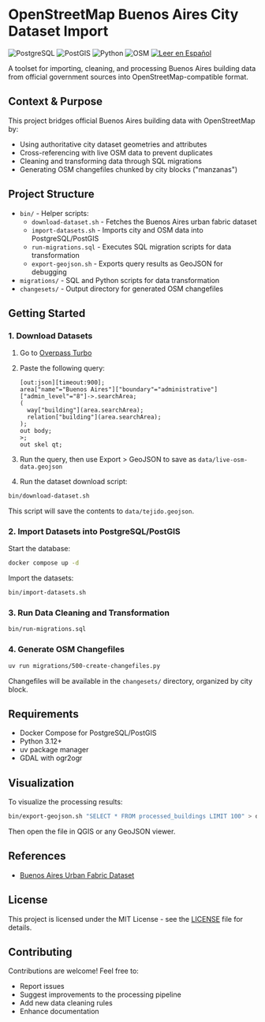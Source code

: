 # OpenStreetMap Buenos Aires City Dataset Import

![PostgreSQL](https://img.shields.io/badge/PostgreSQL-316192?style=flat-square&logo=postgresql&logoColor=white)
![PostGIS](https://img.shields.io/badge/PostGIS-4169E1?style=flat-square&logo=postgresql&logoColor=white)
![Python](https://img.shields.io/badge/Python-3776AB?style=flat-square&logo=python&logoColor=white)
![OSM](https://img.shields.io/badge/OpenStreetMap-7EBC6F?style=flat-square&logo=openstreetmap&logoColor=white)
[![Leer en Español](https://img.shields.io/badge/%F0%9F%87%A6%F0%9F%87%B7-Leer_en_Espa%C3%B1ol-6CACE4?style=flat-square)](README.es.md)

A toolset for importing, cleaning, and processing Buenos Aires building data from
official government sources into OpenStreetMap-compatible format.

## Context & Purpose

This project bridges official Buenos Aires building data with OpenStreetMap by:

- Using authoritative city dataset geometries and attributes
- Cross-referencing with live OSM data to prevent duplicates
- Cleaning and transforming data through SQL migrations
- Generating OSM changefiles chunked by city blocks ("manzanas")

## Project Structure

- `bin/` - Helper scripts:
  - `download-dataset.sh` - Fetches the Buenos Aires urban fabric dataset
  - `import-datasets.sh` - Imports city and OSM data into PostgreSQL/PostGIS
  - `run-migrations.sql` - Executes SQL migration scripts for data transformation
  - `export-geojson.sh` - Exports query results as GeoJSON for debugging
- `migrations/` - SQL and Python scripts for data transformation
- `changesets/` - Output directory for generated OSM changefiles

## Getting Started

### 1. Download Datasets

1. Go to [Overpass Turbo](https://overpass-turbo.eu/)
2. Paste the following query:

   ```
   [out:json][timeout:900];
   area["name"="Buenos Aires"]["boundary"="administrative"]["admin_level"="8"]->.searchArea;
   (
     way["building"](area.searchArea);
     relation["building"](area.searchArea);
   );
   out body;
   >;
   out skel qt;
   ```

3. Run the query, then use Export > GeoJSON to save as `data/live-osm-data.geojson`
4. Run the dataset download script:

```sh
bin/download-dataset.sh
```

This script will save the contents to `data/tejido.geojson`.

### 2. Import Datasets into PostgreSQL/PostGIS

Start the database:

```sh
docker compose up -d
```

Import the datasets:

```sh
bin/import-datasets.sh
```

### 3. Run Data Cleaning and Transformation

```sh
bin/run-migrations.sql
```

### 4. Generate OSM Changefiles

```sh
uv run migrations/500-create-changefiles.py
```

Changefiles will be available in the `changesets/` directory, organized by city block.

## Requirements

- Docker Compose for PostgreSQL/PostGIS
- Python 3.12+
- uv package manager
- GDAL with ogr2ogr

## Visualization

To visualize the processing results:

```sh
bin/export-geojson.sh "SELECT * FROM processed_buildings LIMIT 100" > debug.geojson
```

Then open the file in QGIS or any GeoJSON viewer.

## References

- [Buenos Aires Urban Fabric Dataset](https://data.buenosaires.gob.ar/dataset/tejido-urbano)

## License

This project is licensed under the MIT License -
see the [LICENSE](LICENSE.md) file for details.

## Contributing

Contributions are welcome! Feel free to:

- Report issues
- Suggest improvements to the processing pipeline
- Add new data cleaning rules
- Enhance documentation
